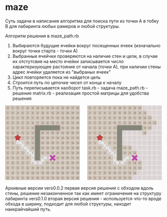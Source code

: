 # maze
Суть задачи в написания алгоритма для поиска пути из точки А в тобку B для лабиринта любых рамеров и любой структуры.

Алгоритм решения в maze_path.rb
1. Выбираются будущие ячейки вокруг посещенных ячеек (изначально вокруг точки старта - точки А)
2. Выбранные ячейчки проверяются на наличие стен и цели, в случае их отстутсвия на место ячейки записывается число характеризующее растояние от начала (точки А), при наличии стены адрес ячейки удаляется из "выбраных ячеек"
3. Цикл повторяется пока не найдется цель
4. Строится путь по цепочке чисел от конца к началу
5. Путь переписывается наоборот
task.rb - задача
maze_path.rb - решение
matrix.rb - реализация простой матрицы для удобства решения

![Иллюстрация к проекту](https://github.com/Amourlive/maze/raw/master/path.png)

Архивные версии
vers0.0.2 первая версия решения с обходом вдоль стены, решение незаконченное так как имеет ограничения на структуру лабиринта
vers0.1.0 вторая версия решения - используется что-то вроде обхода в ширину, подходит для любой структуры, находит наикрайчайший путь.
